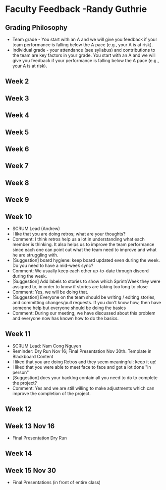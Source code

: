 # Faculty Feedback -Randy Guthrie #

## Grading Philosophy ##
- Team grade - You start with an A and we will give you feedback if your team performance is falling below the A pace (e.g., your A is at risk).
- Individual grade - your attendance (see syllabus) and contributions to the team are key factors in your grade.  You start with an A and we will give you feedback if your performance is falling below the A pace (e.g., your A is at risk).

## Week 2 ##

## Week 3 ##

## Week 4 ##

## Week 5 ##

## Week 6 ##

## Week 7 ##

## Week 8 ##

## Week 9 ##

## Week 10 ##
- SCRUM Lead (Andrew)
- I like that you are doing retros; what are your thoughts?
- Comment: I think retros help us a lot in understanding what each member is thinking. It also helps us to improve the team performance since each one can point out what the team need to improve and what he are struggling with.
- [Suggestion] board hygiene: keep board updated even during the week. Do you need to have a mid-week sync?
- Comment: We usually keep each other up-to-date through discord during the week. 
- [Suggestion] Add labels to stories to show which Sprint/Week they were assigned to, in order to know if stories are taking too long to close
- Comment: Yes, we will be doing that.
- [Suggestion] Everyone on the team should be writing / editing stories, and committing changes/pull requests. If you don't know how, then have someone help but everyone should be doing the basics
- Comment: During our meeting, we have discussed about this problem and everyone now has known how to do the basics.

## Week 11 ##
 - SCRUM Lead: Nam Cong Nguyen
 - Reminder: Dry Run Nov 16; Final Presentation Nov 30th.  Template in Blackboard Content
 - I liked that you are doing Retros and they seem meaningful; keep it up!
 - I liked that you were able to meet face to face and got a lot done "in person"
 - [Suggestion] does your backlog contain all you need to do to complete the project?  
 - Comment: Yes and we are still willing to make adjustments which can improve the completion of the project.  

## Week 12 ##

## Week 13 Nov 16 ##

- Final Presentation Dry Run

## Week 14 ##

## Week 15 Nov 30 ##

 - Final Presentations (in front of entire class)
